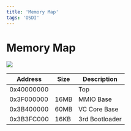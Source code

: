 ```yaml
---
title: 'Memory Map'
tags: 'OSDI'
---
```


# Memory Map

![](https://i.imgur.com/fpoZSln.png)


| Address    | Size | Description    |
| ---------- | ---- | -------------- |
| 0x40000000 |      | Top            |
| 0x3F000000 | 16MB | MMIO Base      |
| 0x3B400000 | 60MB | VC Core Base   |
| 0x3B3FC000 | 16KB | 3rd Bootloader |

